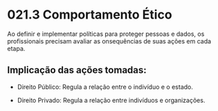 

# 021.3 Comportamento Ético

Ao definir e implementar políticas para proteger pessoas e dados, os profissionais precisam avaliar as onsequências de suas ações em cada etapa.

## Implicação das ações tomadas:

- Direito Público: Regula a relação entre o indivíduo e o estado.

- Direito Privado: Regula a relação entre indivíduos e organizações.